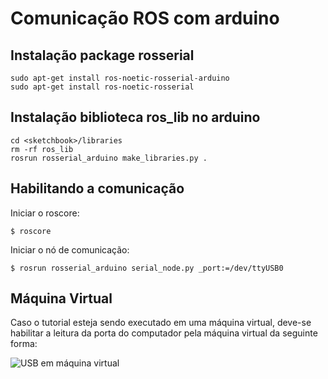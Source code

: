 # Comunicação ROS com arduino

## Instalação package rosserial

```SHELL
sudo apt-get install ros-noetic-rosserial-arduino
sudo apt-get install ros-noetic-rosserial
```
## Instalação biblioteca ros_lib no arduino

```SHELL
cd <sketchbook>/libraries
rm -rf ros_lib
rosrun rosserial_arduino make_libraries.py .
```

## Habilitando a comunicação

Iniciar o roscore:

```SHELL
$ roscore
```

Iniciar o nó de comunicação:

```SHELL
$ rosrun rosserial_arduino serial_node.py _port:=/dev/ttyUSB0
```

## Máquina Virtual

Caso o tutorial esteja sendo executado em uma máquina virtual, deve-se habilitar a leitura da porta do computador pela máquina virtual da seguinte forma:

![USB em máquina virtual](/img/ROSduino_MV.png "Habilitar USB na máquina virtual")
